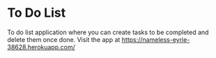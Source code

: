 # To Do List
To do list application where you can create tasks to be completed and delete them once done. Visit the app at https://nameless-eyrie-38628.herokuapp.com/ 
